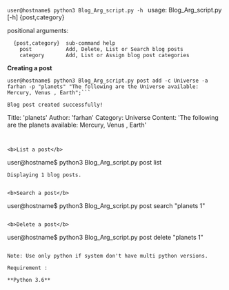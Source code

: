 ```user@hostname$ python3 Blog_Arg_script.py -h ```
usage: Blog_Arg_script.py [-h] {post,category}

positional arguments:
```
  {post,category}  sub-command help
    post           Add, Delete, List or Search blog posts
    category       Add, List or Assign blog post categories
```


<b>Creating a post</b>
```
user@hostname$ python3 Blog_Arg_script.py post add -c Universe -a farhan -p "planets" "The following are the Universe available: Mercury, Venus , Earth";```

Blog post created successfully!
```
Title: 'planets'
Author: 'farhan'
Category: Universe
Content: 'The following are the planets available: Mercury, Venus , Earth'
```


<b>List a post</b>
```
user@hostname$ python3 Blog_Arg_script.py post list
```
Displaying 1 blog posts.


<b>Search a post</b>
```
user@hostname$ python3 Blog_Arg_script.py post search "planets 1"
```

<b>Delete a post</b>
```
user@hostname$ python3 Blog_Arg_script.py post delete "planets 1"
```

Note: Use only python if system don't have multi python versions.

Requirement :

**Python 3.6**
